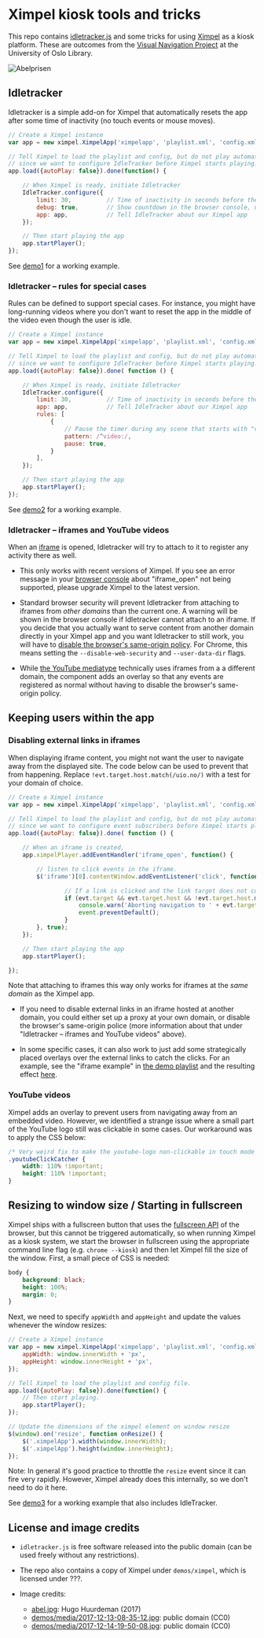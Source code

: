 
# Ximpel kiosk tools and tricks

This repo contains [idletracker.js](./idletracker.js) and some tricks for using [Ximpel](http://ximpel.net/) as a kiosk platform.
These are outcomes from the [Visual Navigation Project](https://www.ub.uio.no/om/prosjekter/the-visualisation-project/) at the University of Oslo Library.

![Abelprisen](abel.jpg)

## Idletracker

Idletracker is a simple add-on for Ximpel that automatically resets the app after some time of inactivity
(no touch events or mouse moves).

```javascript
// Create a Ximpel instance
var app = new ximpel.XimpelApp('ximpelapp', 'playlist.xml', 'config.xml');

// Tell Ximpel to load the playlist and config, but do not play automatically,
// since we want to configure IdleTracker before Ximpel starts playing.
app.load({autoPlay: false}).done(function() {

    // When Ximpel is ready, initiate Idletracker
    IdleTracker.configure({
        limit: 30,          // Time of inactivity in seconds before the app is reset.
        debug: true,        // Show countdown in the browser console, useful for testing purposes.
        app: app,           // Tell IdleTracker about our Ximpel app
    });

    // Then start playing the app
    app.startPlayer();
});
```

See [demo1](./demos/demo1.html) for a working example.

### Idletracker – rules for special cases

Rules can be defined to support special cases. For instance, you might have long-running videos
where you don't want to reset the app in the middle of the video even though the user is idle.

```javascript
// Create a Ximpel instance
var app = new ximpel.XimpelApp('ximpelapp', 'playlist.xml', 'config.xml');

// Tell Ximpel to load the playlist and config, but do not play automatically,
// since we want to configure IdleTracker before Ximpel starts playing.
app.load({autoPlay: false}).done( function () {

    // When Ximpel is ready, initiate Idletracker
    IdleTracker.configure({
        limit: 30,          // Time of inactivity in seconds before the app is reset.
        app: app,           // Tell IdleTracker about our Ximpel app
        rules: [
            {
                // Pause the timer during any scene that starts with "video:"
                pattern: /^video:/,
                pause: true,
            }
        ],
    });

    // Then start playing the app
    app.startPlayer();
});
```

See [demo2](./demos/demo2.html) for a working example.

### Idletracker – iframes and YouTube videos

When an [iframe](http://www.ximpel.net/docs/html5/playlist_iframe.htm) is opened, Idletracker will try to attach to it to register any activity there as well.

* This only works with recent versions of Ximpel. If you see an error message in your [browser console](https://developers.google.com/web/tools/chrome-devtools/console/) about "iframe_open" not being supported, please upgrade Ximpel to the latest version.

* Standard browser security will prevent Idletracker from attaching to iframes from *other domains* than the current one.
A warning will be shown in the browser console if Idletracker cannot attach to an iframe.
If you decide that you actually want to serve content from another domain directly in your Ximpel app and you want Idletracker to still work, you will have to [disable the browser's same-origin policy](https://www.thegeekstuff.com/2016/09/disable-same-origin-policy/).
For Chrome, this means setting the `--disable-web-security` and `--user-data-dir` flags.

* While [the YouTube mediatype](http://www.ximpel.net/docs/html5/playlist_youtube.htm) technically uses iframes from a a different domain, the component adds an overlay so that any events are registered as normal without having to disable the browser's same-origin policy.

## Keeping users within the app

### Disabling external links in iframes

When displaying iframe content, you might not want the user to navigate away from the displayed site.
The code below can be used to prevent that from happening.
Replace `!evt.target.host.match(/uio.no/)` with a test for your domain of choice.

```javascript
// Create a Ximpel instance
var app = new ximpel.XimpelApp('ximpelapp', 'playlist.xml', 'config.xml');

// Tell Ximpel to load the playlist and config, but do not play automatically,
// since we want to configure event subscribers before Ximpel starts playing.
app.load({autoPlay: false}).done( function () {

    // When an iframe is created,
    app.ximpelPlayer.addEventHandler('iframe_open', function() {

        // listen to click events in the iframe.
        $('iframe')[0].contentWindow.addEventListener('click', function(evt) {

                // If a link is clicked and the link target does not contain uio.no,
                if (evt.target && evt.target.host && !evt.target.host.match(/uio.no/)) {
                    console.warn('Aborting navigation to ' + evt.target.host);
                    event.preventDefault();
                }
        }, true);
    });

    // Then start playing the app
    app.startPlayer();

});
```

Note that attaching to iframes this way only works for iframes at the *same domain* as the Ximpel app.

- If you need to disable external links in an iframe hosted at another domain, you could either
set up a proxy at your own domain, or disable the browser's same-origin police (more information about that
under "Idletracker – iframes and YouTube videos" above).

- In some specific cases, it can also work to just add some strategically placed overlays over the external links
  to catch the clicks. For an example, see the "iframe example" in [the demo playlist](./demos/playlist.xml)
  and the resulting effect [here](./demos/demo3.html#iframe:earth).

### YouTube videos

Ximpel adds an overlay to prevent users from navigating away from an embedded video.
However, we identified a strange issue where a small part of the YouTube logo still was clickable in some cases.
Our workaround was to apply the CSS below:

```css
/* Very weird fix to make the youtube-logo non-clickable in touch mode on chrome.. */
.youtubeClickCatcher {
    width: 110% !important;
    height: 110% !important;
}
```

## Resizing to window size / Starting in fullscreen

Ximpel ships with a fullscreen button that uses the [fullscreen API](https://developer.mozilla.org/en-US/docs/Web/API/Fullscreen_API) of the browser, but this cannot be triggered automatically, so when running Ximpel as a kiosk system, we
start the browser in fullscreen using the appropriate command line flag (e.g. `chrome --kiosk`) and then let Ximpel
fill the size of the window. First, a small piece of CSS is needed:

```css
body {
    background: black;
    height: 100%;
    margin: 0;
}
```

Next, we need to specify `appWidth` and `appHeight` and update the values whenever the window resizes:

```javascript
// Create a Ximpel instance
var app = new ximpel.XimpelApp('ximpelapp', 'playlist.xml', 'config.xml', {
    appWidth: window.innerWidth + 'px',
    appHeight: window.innerHeight + 'px',
});

// Tell Ximpel to load the playlist and config file.
app.load({autoPlay: false}).done(function() {
    // Then start playing.
    app.startPlayer();
});

// Update the dimensions of the ximpel element on window resize
$(window).on('resize', function onResize() {
    $('.ximpelApp').width(window.innerWidth);
    $('.ximpelApp').height(window.innerHeight);
});
```

Note: In general it's good practice to throttle the `resize` event since it can fire very rapidly.
However, Ximpel already does this internally, so we don't need to do it here.

See [demo3](./demos/demo3.html) for a working example that also includes IdleTracker.

## License and image credits

- `idletracker.js` is free software released into the public domain (can be used freely without any restrictions).
- The repo also contains a copy of Ximpel under `demos/ximpel`, which is licensed under ???.
- Image credits:

  - [abel.jpg](http://www.ximpel.net/abel-prize-touch-app/): Hugo Huurdeman (2017)
  - [demos/media/2017-12-13-08-35-12.jpg](https://pixnio.com/flora-plants/crops/vineyard-agriculture-landscape-nature-hill-countryside): public domain (CC0)
  - [demos/media/2017-12-14-19-50-08.jpg](https://pixnio.com/flora-plants/crops/field-oil-rapeseed-agriculture-landscape-oilseed-sky): public domain (CC0)

